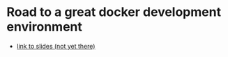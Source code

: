 Road to a great docker development environment
==============================================

- [link to slides (not yet there)](http://blog.herecura.eu/talks/...)

